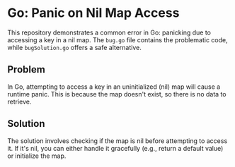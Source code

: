 # Go: Panic on Nil Map Access

This repository demonstrates a common error in Go: panicking due to accessing a key in a nil map.  The `bug.go` file contains the problematic code, while `bugSolution.go` offers a safe alternative.

## Problem

In Go, attempting to access a key in an uninitialized (nil) map will cause a runtime panic. This is because the map doesn't exist, so there is no data to retrieve.

## Solution

The solution involves checking if the map is nil before attempting to access it.  If it's nil, you can either handle it gracefully (e.g., return a default value) or initialize the map.